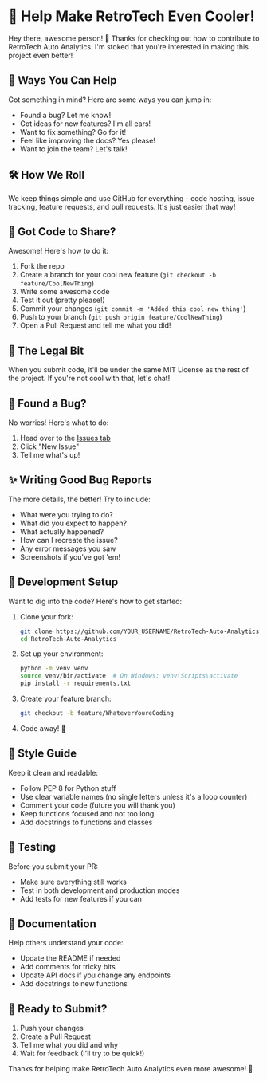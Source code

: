 # 🤝 Help Make RetroTech Even Cooler!

Hey there, awesome person! 👋 Thanks for checking out how to contribute to RetroTech Auto Analytics. I'm stoked that you're interested in making this project even better!

## 🌟 Ways You Can Help

Got something in mind? Here are some ways you can jump in:
- Found a bug? Let me know!
- Got ideas for new features? I'm all ears!
- Want to fix something? Go for it!
- Feel like improving the docs? Yes please!
- Want to join the team? Let's talk!

## 🛠️ How We Roll

We keep things simple and use GitHub for everything - code hosting, issue tracking, feature requests, and pull requests. It's just easier that way!

## 🚀 Got Code to Share?

Awesome! Here's how to do it:

1. Fork the repo
2. Create a branch for your cool new feature (`git checkout -b feature/CoolNewThing`)
3. Write some awesome code
4. Test it out (pretty please!)
5. Commit your changes (`git commit -m 'Added this cool new thing'`)
6. Push to your branch (`git push origin feature/CoolNewThing`)
7. Open a Pull Request and tell me what you did!

## 📜 The Legal Bit

When you submit code, it'll be under the same MIT License as the rest of the project. If you're not cool with that, let's chat!

## 🐛 Found a Bug?

No worries! Here's what to do:
1. Head over to the [Issues tab](https://github.com/aevyy/RetroTech-Auto-Analytics/issues)
2. Click "New Issue"
3. Tell me what's up!

## ✨ Writing Good Bug Reports

The more details, the better! Try to include:
- What were you trying to do?
- What did you expect to happen?
- What actually happened?
- How can I recreate the issue?
- Any error messages you saw
- Screenshots if you've got 'em!

## 🔧 Development Setup

Want to dig into the code? Here's how to get started:

1. Clone your fork:
   ```bash
   git clone https://github.com/YOUR_USERNAME/RetroTech-Auto-Analytics.git
   cd RetroTech-Auto-Analytics
   ```

2. Set up your environment:
   ```bash
   python -m venv venv
   source venv/bin/activate  # On Windows: venv\Scripts\activate
   pip install -r requirements.txt
   ```

3. Create your feature branch:
   ```bash
   git checkout -b feature/WhateverYoureCoding
   ```

4. Code away! 🚀

## 💅 Style Guide

Keep it clean and readable:
- Follow PEP 8 for Python stuff
- Use clear variable names (no single letters unless it's a loop counter)
- Comment your code (future you will thank you)
- Keep functions focused and not too long
- Add docstrings to functions and classes

## 🧪 Testing

Before you submit your PR:
- Make sure everything still works
- Test in both development and production modes
- Add tests for new features if you can

## 📝 Documentation

Help others understand your code:
- Update the README if needed
- Add comments for tricky bits
- Update API docs if you change any endpoints
- Add docstrings to new functions

## 🎉 Ready to Submit?

1. Push your changes
2. Create a Pull Request
3. Tell me what you did and why
4. Wait for feedback (I'll try to be quick!)

Thanks for helping make RetroTech Auto Analytics even more awesome! 🚀 